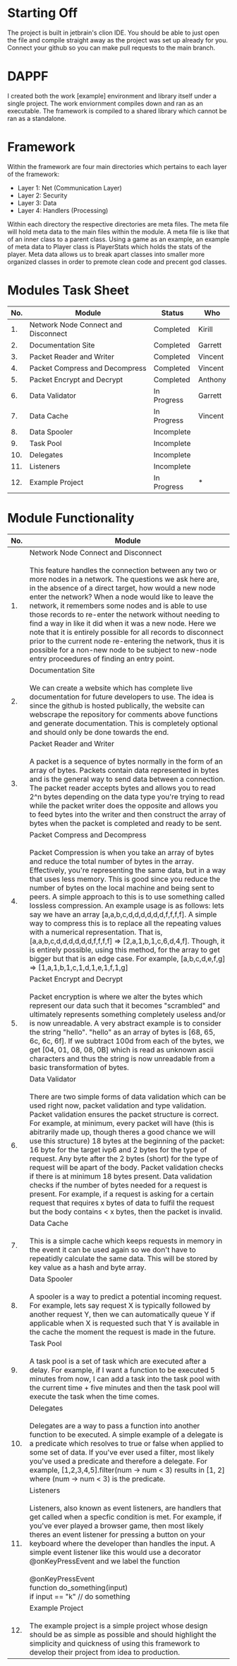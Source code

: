 # Starting Off
The project is built in jetbrain's clion IDE. You should be able to just open the file and compile straight away as the project was set up already for you. Connect your github so you can make pull requests to the main branch.

# DAPPF
I created both the work [example] environment and library itself under a single project. The work enviornment compiles down and ran as an executable. The framework is compiled to a shared library which cannot be ran as a standalone. 

# Framework
Within the framework are four main directories which pertains to each layer of the framework:
 - Layer 1: Net (Communication Layer)
 - Layer 2: Security
 - Layer 3: Data
 - Layer 4: Handlers (Processing)

Within each directory the respective directories are meta files. The meta file will hold meta data to the main files within the module. A meta file is like that of an inner class to a parent class. Using a game as an example, an example of meta data to Player class is PlayerStats which holds the stats of the player. Meta data allows us to break apart classes into smaller more organized classes in order to premote clean code and precent god classes.

# Modules Task Sheet

| No.  | Module                                      | Status        | Who     |
| ---- | ------------------------------------------- | ------------- | ------- |
| 1.   | Network Node Connect and Disconnect         | Completed     | Kirill |
| 2.   | Documentation Site                          | Completed     | Garrett |
| 3.   | Packet Reader and Writer                    | Completed     | Vincent |
| 4.   | Packet Compress and Decompress              | Completed     | Vincent |
| 5.   | Packet Encrypt and Decrypt                  | Completed     | Anthony |
| 6.   | Data Validator                              | In Progress   | Garrett |
| 7.   | Data Cache                                  | In Progress   | Vincent |
| 8.   | Data Spooler                                | Incomplete    |  |
| 9.   | Task Pool                                   | Incomplete    |  |
| 10.  | Delegates                                   | Incomplete    |  |
| 11.  | Listeners                                   | Incomplete    |  |
| 12.  | Example Project                             | In Progress   | * |


# Module Functionality

| No.  | Module                                                           |
| ---- | ---------------------------------------------------------------- |
| 1.   |  Network Node Connect and Disconnect <br /><br />This feature handles the connection between any two or more nodes in a network. The questions we ask here are, in the absence of a direct target, how would a new node enter the network? When a node would like to leave the network, it remembers some nodes and is able to use those records to re-enter the network without needing to find a way in like it did when it was a new node. Here we note that it is entirely possible for all records to disconnect prior to the current node re-entering the network, thus it is possible for a non-new node to be subject to new-node entry proceedures of finding an entry point.|
| 2.   |  Documentation Site <br /><br /> We can create a website which has complete live documentation for future developers to use. The idea is since the github is hosted publically, the website can webscrape the repository for comments above functions and generate documentation. This is completely optional and should only be done towards the end.|
| 3.   |  Packet Reader and Writer <br /><br />A packet is a sequence of bytes normally in the form of an array of bytes. Packets contain data represented in bytes and is the general way to send data between a connection. The packet reader accepts bytes and allows you to read 2^n bytes depending on the data type you're trying to read while the packet writer does the opposite and allows you to feed bytes into the writer and then construct the array of bytes when the packet is completed and ready to be sent. |
| 4.   |  Packet Compress and Decompress  <br /><br />Packet Compression is when you take an array of bytes and reduce the total number of bytes in the array. Effectively, you're representing the same data, but in a way that uses less memory. This is good since you reduce the number of bytes on the local machine and being sent to peers. A simple approach to this is to use something called lossless compression. An example usage is as follows: lets say we have an array [a,a,b,c,d,d,d,d,d,d,f,f,f,f]. A simple way to compress this is to replace all the repeating values with a numerical representation. That is,  [a,a,b,c,d,d,d,d,d,d,f,f,f,f] => [2,a,1,b,1,c,6,d,4,f]. Though, it is entirely possible, using this method, for the array to get bigger but that is an edge case. For example, [a,b,c,d,e,f,g] => [1,a,1,b,1,c,1,d,1,e,1,f,1,g]|
| 5.   |  Packet Encrypt and Decrypt<br /><br />Packet encryption is where we alter the bytes which represent our data such that it becomes "scrambled" and ultimately represents something completely useless and/or is now unreadable. A very abstract example is to consider the string "hello". "hello" as an array of bytes is [68, 65, 6c, 6c, 6f]. If we subtract 100d from each of the bytes, we get [04, 01, 08, 08, 0B] which is read as unknown ascii characters and thus the string is now unreadable from a basic transformation of bytes.|
| 6.   |  Data Validator<br /><br />There are two simple forms of data validation which can be used right now, packet validation and type validation. Packet validation ensures the packet structure is correct. For example, at minimum, every packet will have (this is abitrarily made up, though theres a good chance we will use this structure) 18 bytes at the beginning of the packet: 16 byte for the target ivp6 and 2 bytes for the type of request. Any byte after the 2 bytes (short) for the type of request will be apart of the body. Packet validation checks if there is at minimum 18 bytes present. Data validation checks if the number of bytes needed for a request is present. For example, if a request is asking for a certain request that requires x bytes of data to fulfil the request but the body contains < x bytes, then the packet is invalid. |
| 7.   | Data Cache<br /><br />This is a simple cache which keeps requests in memory in the event it can be used again so we don't have to repeatidly calculate the same data. This will be stored by key value as a hash and byte array. |
| 8.   | Data Spooler<br /><br />A spooler is a way to predict a potential incoming request. For example, lets say request X is typically followed by another request Y, then we can automatically queue Y if applicable when X is requested such that Y is available in the cache the moment the request is made in the future.|
| 9.   | Task Pool<br /><br />A task pool is a set of task which are executed after a delay. For example, if I want a function to be executed 5 minutes from now, I can add a task into the task pool with the current time + five minutes and then the task pool will execute the task when the time comes. |
| 10.  | Delegates <br /><br />Delegates are a way to pass a function into another function to be executed. A simple example of a delegate is a predicate which resolves to true or false when applied to some set of data. If you've ever used a filter, most likely you've used a predicate and therefore a delegate. For example, [1,2,3,4,5].filter(num -> num < 3) results in [1, 2] where (num -> num < 3) is the predicate.  |
| 11.  | Listeners <br /><br />Listeners, also known as event listeners, are handlers that get called when a specfic condition is met. For example, if you've ever played a browser game, then most likely theres an event listener for pressing a button on your keyboard where the developer than handles the input. A simple event listener like this would use a decorator @onKeyPressEvent and we label the function <br /><br />@onKeyPressEvent<br />function do_something(input)<br />    if input == "k" // do something |
| 12.  | Example Project<br /><br />The example project is a simple project whose design should be as simple as possible and should highlight the simplicity and quickness of using this framework to develop their project from idea to production.|
